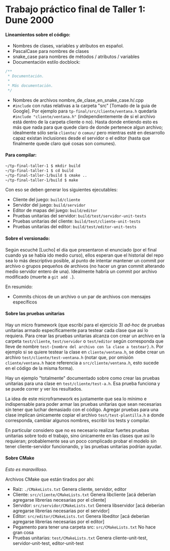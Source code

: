 # Trabajo práctico final de Taller 1: Dune 2000

#### Lineamientos sobre el código:

- Nombres de clases, variables y atributos en español.
- PascalCase para nombres de clases
- snake_case para nombres de métodos / atributos / variables
- Documentación estilo docblock:
```cpp
/**
 * Documentación.
 * 
 * Más documentación.
 */
```
- Nombres de archivos nombre_de_clase_en_snake_case.h/.cpp
- `#include` con rutas relativas a la carpeta "src" [Tomado de la guia de Google]. Por ejemplo para `tp-final/src/cliente/ventana.h` quedaría `#include "cliente/ventana.h"` (independientemente de si el archivo está dentro de la carpeta cliente o no). Hasta donde entiendo esto es más que nada para que quede claro de donde pertenece algun archivo; idealmente sólo sería `cliente/` o `comun/` pero mientras esté en desarrollo capaz existan inclusiones desde el servidor o el editor (hasta que finalmente quede claro qué cosas son comunes).

#### Para compilar:
```bash
~/tp-final-taller-1 $ mkdir build
~/tp-final-taller-1 $ cd build
~/tp-final-taller-1/build $ cmake ..
~/tp-final-taller-1/build $ make
```
Con eso se deben generar los siguientes ejecutables:
- Cliente del juego: `build/cliente`
- Servidor del juego: `build/servidor`
- Editor de mapas del juego: `build/editor`
- Pruebas unitarias del servidor: `build/test/servidor-unit-tests`
- Pruebas unitarias del cliente: `build/test/cliente-unit-tests`
- Pruebas unitarias del editor: `build/test/editor-unit-tests`

#### Sobre el versionado:
Según escuché [Lucho] el día que presentaron el enunciado (por el final cuando ya se había ido medio curso), ellos esperan que el historial del repo sea lo más descriptivo posible, al punto de intentar mantener un commit por archivo o grupos pequeños de archivos (no hacer un gran commit alterando medio servidor entero de una). Idealmente habría un commit por archivo modificado (muerte a `git add .`).

En resumido:
- Commits chicos de un archivo o un par de archivos con mensajes específicos


#### Sobre las pruebas unitarias
Hay un micro framework (que escribí para el ejercicio 3) _ad-hoc_ de pruebas unitarias armado específicamente para testear cada clase que así lo requiera. Para crear las pruebas unitarias alcanza con crear un archivo en la carpeta `test/cliente`, `test/servidor` o `test/editor` según corresponda que lleve de nombre `test-{nombre del archivo con la clase a testear}.h`. Por ejemplo si se quiere testear la clase en `cliente/ventana.h`, se debe crear un archivo `test/cliente/test-ventana.h` (notar que, por omisión `cliente/ventana.h` hace referencia a `src/cliente/ventana.h`, esto sucede en el código de la misma forma).

Hay un ejemplo "totalmente" documentado sobre como crear las pruebas unitarias para una clase
en `test/cliente/test-a.h`. Esa prueba funciona y se puede correr y ver los resultados.

La idea de este microframework es justamente que sea lo mínimo e  indispensable para poder armar las pruebas unitarias que sean necesarias sin tener que luchar demasiado con el código. Agregar pruebas para una clase implican únicamente copiar el archivo `test/test-plantilla.h` a donde  corresponda, cambiar algunos nombres, escribir los tests y compilar.

En particular considero que no es necesario realizar fuertes pruebas unitarias sobre todo el trabajo, sino únicamente en las clases que así lo requieran; probablemente sea un poco complicado probar el modelo sin tener cliente-servidor funcionando, y las pruebas unitarias podrían ayudar.

#### Sobre CMake
_Esto es maravilloso._

Archivos CMake que están tirados por ahí:
- Raíz: `./CMakeLists.txt`
Genera cliente, servidor, editor
- Cliente: `src/cliente/CMakeLists.txt`
Genera libcliente [acá deberían agregarse librerías necesarias por el cliente]
- Servidor: `src/servidor/CMakeLists.txt`
Genera libservidor [acá deberían agregarse librerías necesarias por el servidor]
- Editor: `src/editor/CMakeLists.txt`
Genera libeditor [acá deberían agregarse librerías necesarias por el editor]
- Pegamento para tener una carpeta src: `src/CMakeLists.txt`
No hace gran cosa
- Pruebas unitarias: `test/CMakeLists.txt`
Genera cliente-unit-test, servidor-unit-test, editor-unit-test

